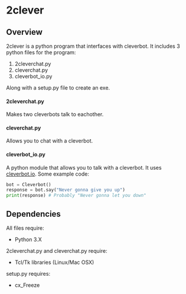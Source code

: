# 2clever

## Overview
2clever is a python program that interfaces with cleverbot. It includes 3 python files for the program:
  1. 2cleverchat.py
  2. cleverchat.py
  3. cleverbot_io.py

Along with a setup.py file to create an exe.

#### 2cleverchat.py
Makes two cleverbots talk to eachother.

#### cleverchat.py
Allows you to chat with a cleverbot.

#### cleverbot_io.py
A python module that allows you to talk with a cleverbot. It uses [cleverbot.io](https://cleverbot.io/). Some example code:
```python
bot = Cleverbot()
response = bot.say("Never gonna give you up")
print(response) # Probably "Never gonna let you down"
```

## Dependencies
All files require:
*   Python 3.X

2cleverchat.py and cleverchat.py require:
*   Tcl/Tk libraries (Linux/Mac OSX)

setup.py requires:
*   cx_Freeze
